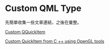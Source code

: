 # Custom QML Type

先簡單收集一些文章連結，之後在彙整。

[Custom QQuickItem](https://evileg.com/en/post/197/)

[Custom QuickItem from C ++ using OpenGL tools](https://evileg.com/en/post/296/)


